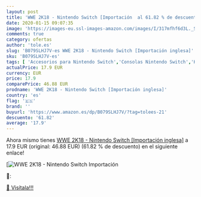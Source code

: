 ```yaml
---
layout: post
title: 'WWE 2K18 - Nintendo Switch [Importación  al 61.82 % de descuento'
date: 2020-01-15 09:07:35
image: 'https://images-eu.ssl-images-amazon.com/images/I/317mfhf6d3L._SL400_.jpg'
comments: true
category: ofertas
author: 'tole.es'
slug: 'B079SLHJ7V-es WWE 2K18 - Nintendo Switch [Importación inglesa]'
sku: 'B079SLHJ7V-es'
tags: [ 'Accesorios para Nintendo Switch','Consolas Nintendo Switch','Hardware y juegos para Nintendo Switch','Iluminación','Iluminación de ambiente de interior','Iluminación de interior','Iluminación decorativa y para usos específicos de interior','Juegos para Nintendo Switch','Mandos para Nintendo Switch','Videojuegos','nintendo', ]
actualPrice: 17.9 EUR
currency: EUR
price: 17.9
comparePrice: 46.88 EUR
prodname: 'WWE 2K18 - Nintendo Switch [Importación inglesa]'
country: 'es'
flag: '🇪🇸'
brand: ''
buyurl: 'https://www.amazon.es/dp/B079SLHJ7V/?tag=tolees-21'
descuento: '61.82'
average: '17.9'
---
```


Ahora mismo tienes [WWE 2K18 - Nintendo Switch [Importación inglesa]](https://www.amazon.es/dp/B079SLHJ7V/?tag=tolees-21) a 17.9 EUR (original: 46.88 EUR) (61.82 %  de descuento) en el siguiente enlace!

[![WWE 2K18 - Nintendo Switch [Importación ](https://images-eu.ssl-images-amazon.com/images/I/317mfhf6d3L._SL400_.jpg)](https://www.amazon.es/dp/B079SLHJ7V/?tag=tolees-21)

🔎:


[🛒 Visítala!!!](https://www.amazon.es/dp/B079SLHJ7V/?tag=tolees-21)
